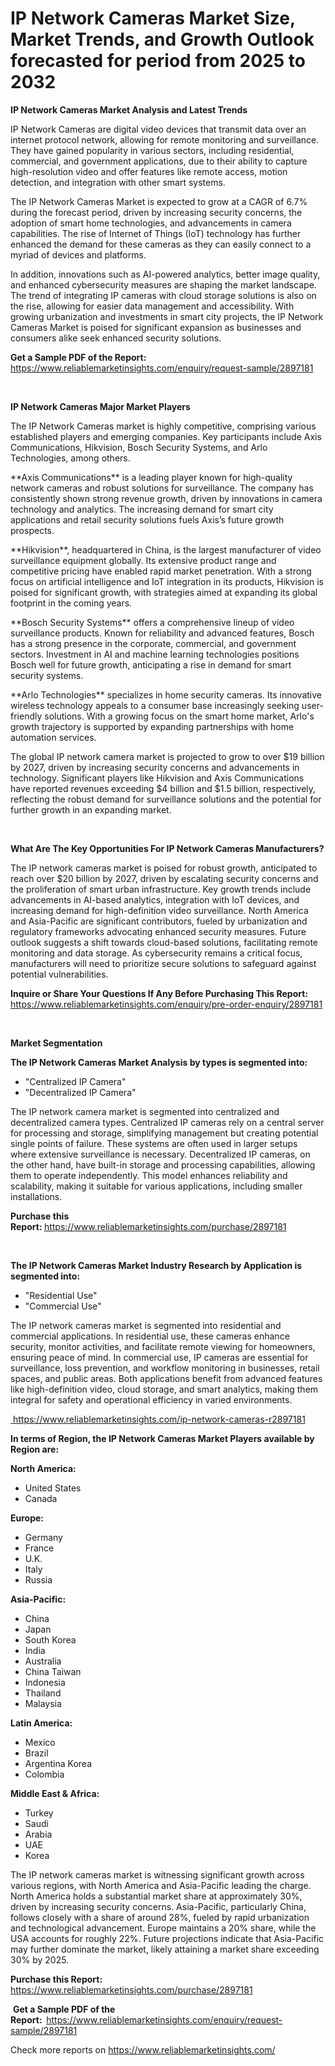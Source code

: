 <p><h1>IP Network Cameras Market Size, Market Trends, and Growth Outlook forecasted for period from 2025 to 2032</h1></p><p><strong>IP Network Cameras Market Analysis and Latest Trends</strong></p>
<p><p>IP Network Cameras are digital video devices that transmit data over an internet protocol network, allowing for remote monitoring and surveillance. They have gained popularity in various sectors, including residential, commercial, and government applications, due to their ability to capture high-resolution video and offer features like remote access, motion detection, and integration with other smart systems. </p><p>The IP Network Cameras Market is expected to grow at a CAGR of 6.7% during the forecast period, driven by increasing security concerns, the adoption of smart home technologies, and advancements in camera capabilities. The rise of Internet of Things (IoT) technology has further enhanced the demand for these cameras as they can easily connect to a myriad of devices and platforms. </p><p>In addition, innovations such as AI-powered analytics, better image quality, and enhanced cybersecurity measures are shaping the market landscape. The trend of integrating IP cameras with cloud storage solutions is also on the rise, allowing for easier data management and accessibility. With growing urbanization and investments in smart city projects, the IP Network Cameras Market is poised for significant expansion as businesses and consumers alike seek enhanced security solutions.</p></p>
<p><strong>Get a Sample PDF of the Report:&nbsp;</strong> <a href="https://www.reliablemarketinsights.com/enquiry/request-sample/2897181?utm_campaign=2938&utm_medium=2&utm_source=Github&utm_content=ia&utm_term=15032025&utm_id=ip-network-cameras">https://www.reliablemarketinsights.com/enquiry/request-sample/2897181</a></p>
<p>&nbsp;</p>
<p><strong>IP Network Cameras Major Market Players</strong></p>
<p><p>The IP Network Cameras market is highly competitive, comprising various established players and emerging companies. Key participants include Axis Communications, Hikvision, Bosch Security Systems, and Arlo Technologies, among others.</p><p>**Axis Communications** is a leading player known for high-quality network cameras and robust solutions for surveillance. The company has consistently shown strong revenue growth, driven by innovations in camera technology and analytics. The increasing demand for smart city applications and retail security solutions fuels Axis’s future growth prospects.</p><p>**Hikvision**, headquartered in China, is the largest manufacturer of video surveillance equipment globally. Its extensive product range and competitive pricing have enabled rapid market penetration. With a strong focus on artificial intelligence and IoT integration in its products, Hikvision is poised for significant growth, with strategies aimed at expanding its global footprint in the coming years.</p><p>**Bosch Security Systems** offers a comprehensive lineup of video surveillance products. Known for reliability and advanced features, Bosch has a strong presence in the corporate, commercial, and government sectors. Investment in AI and machine learning technologies positions Bosch well for future growth, anticipating a rise in demand for smart security systems.</p><p>**Arlo Technologies** specializes in home security cameras. Its innovative wireless technology appeals to a consumer base increasingly seeking user-friendly solutions. With a growing focus on the smart home market, Arlo's growth trajectory is supported by expanding partnerships with home automation services.</p><p>The global IP network camera market is projected to grow to over $19 billion by 2027, driven by increasing security concerns and advancements in technology. Significant players like Hikvision and Axis Communications have reported revenues exceeding $4 billion and $1.5 billion, respectively, reflecting the robust demand for surveillance solutions and the potential for further growth in an expanding market.</p></p>
<p>&nbsp;</p>
<p><strong>What Are The Key Opportunities For IP Network Cameras Manufacturers?</strong></p>
<p><p>The IP network cameras market is poised for robust growth, anticipated to reach over $20 billion by 2027, driven by escalating security concerns and the proliferation of smart urban infrastructure. Key growth trends include advancements in AI-based analytics, integration with IoT devices, and increasing demand for high-definition video surveillance. North America and Asia-Pacific are significant contributors, fueled by urbanization and regulatory frameworks advocating enhanced security measures. Future outlook suggests a shift towards cloud-based solutions, facilitating remote monitoring and data storage. As cybersecurity remains a critical focus, manufacturers will need to prioritize secure solutions to safeguard against potential vulnerabilities.</p></p>
<p><strong>Inquire or Share Your Questions If Any Before Purchasing This Report:</strong> <a href="https://www.reliablemarketinsights.com/enquiry/pre-order-enquiry/2897181?utm_campaign=2938&utm_medium=2&utm_source=Github&utm_content=ia&utm_term=15032025&utm_id=ip-network-cameras">https://www.reliablemarketinsights.com/enquiry/pre-order-enquiry/2897181</a></p>
<p>&nbsp;</p>
<p><strong>Market Segmentation</strong></p>
<p><strong>The IP Network Cameras Market Analysis by types is segmented into:</strong></p>
<p><ul><li>"Centralized IP Camera"</li><li>"Decentralized IP Camera"</li></ul></p>
<p><p>The IP network camera market is segmented into centralized and decentralized camera types. Centralized IP cameras rely on a central server for processing and storage, simplifying management but creating potential single points of failure. These systems are often used in larger setups where extensive surveillance is necessary. Decentralized IP cameras, on the other hand, have built-in storage and processing capabilities, allowing them to operate independently. This model enhances reliability and scalability, making it suitable for various applications, including smaller installations.</p></p>
<p><strong>Purchase this Report:&nbsp;</strong><a href="https://www.reliablemarketinsights.com/purchase/2897181?utm_campaign=2938&utm_medium=2&utm_source=Github&utm_content=ia&utm_term=15032025&utm_id=ip-network-cameras">https://www.reliablemarketinsights.com/purchase/2897181</a></p>
<p>&nbsp;</p>
<p><strong>The IP Network Cameras Market Industry Research by Application is segmented into:</strong></p>
<p><ul><li>"Residential Use"</li><li>"Commercial Use"</li></ul></p>
<p><p>The IP network cameras market is segmented into residential and commercial applications. In residential use, these cameras enhance security, monitor activities, and facilitate remote viewing for homeowners, ensuring peace of mind. In commercial use, IP cameras are essential for surveillance, loss prevention, and workflow monitoring in businesses, retail spaces, and public areas. Both applications benefit from advanced features like high-definition video, cloud storage, and smart analytics, making them integral for safety and operational efficiency in varied environments.</p></p>
<p><a href="https://www.reliablemarketinsights.com/ip-network-cameras-r2897181?utm_campaign=2938&utm_medium=2&utm_source=Github&utm_content=ia&utm_term=15032025&utm_id=ip-network-cameras">&nbsp;https://www.reliablemarketinsights.com/ip-network-cameras-r2897181</a></p>
<p><strong>In terms of Region, the IP Network Cameras Market Players available by Region are:</strong></p>
<p>
    <p> <strong> North America: </strong>
        <ul>
            <li>United States</li>
            <li>Canada</li>
        </ul>
        </p> 
    <p> <strong> Europe: </strong>
        <ul>
            <li>Germany</li>
            <li>France</li>
            <li>U.K.</li>
            <li>Italy</li>
            <li>Russia</li>
        </ul>
        </p> 
    <p> <strong> Asia-Pacific: </strong>
        <ul>
            <li>China</li>
            <li>Japan</li>
            <li>South Korea</li>
            <li>India</li>
            <li>Australia</li>
            <li>China Taiwan</li>
            <li>Indonesia</li>
            <li>Thailand</li>
            <li>Malaysia</li>
        </ul>
        </p> 
    <p> <strong> Latin America: </strong>
        <ul>
            <li>Mexico</li>
            <li>Brazil</li>
            <li>Argentina Korea</li>
            <li>Colombia</li>
        </ul>
        </p> 
    <p> <strong> Middle East & Africa: </strong>
        <ul>
            <li>Turkey</li>
            <li>Saudi</li>
            <li>Arabia</li>
            <li>UAE</li>
            <li>Korea</li>
        </ul>
    </p>
    </p>
<p><p>The IP network cameras market is witnessing significant growth across various regions, with North America and Asia-Pacific leading the charge. North America holds a substantial market share at approximately 30%, driven by increasing security concerns. Asia-Pacific, particularly China, follows closely with a share of around 28%, fueled by rapid urbanization and technological advancement. Europe maintains a 20% share, while the USA accounts for roughly 22%. Future projections indicate that Asia-Pacific may further dominate the market, likely attaining a market share exceeding 30% by 2025.</p></p>
<p><strong>Purchase this Report: </strong><a href="https://www.reliablemarketinsights.com/purchase/2897181?utm_campaign=2938&utm_medium=2&utm_source=Github&utm_content=ia&utm_term=15032025&utm_id=ip-network-cameras">https://www.reliablemarketinsights.com/purchase/2897181</a></p>
<p>&nbsp;<strong>Get a Sample PDF of the Report:&nbsp;&nbsp;</strong><a href="https://www.reliablemarketinsights.com/enquiry/request-sample/2897181?utm_campaign=2938&utm_medium=2&utm_source=Github&utm_content=ia&utm_term=15032025&utm_id=ip-network-cameras">https://www.reliablemarketinsights.com/enquiry/request-sample/2897181</a></p>
<p><strong></strong></p>
<p>Check more reports on <a href="https://www.reliablemarketinsights.com/?utm_campaign=2938&utm_medium=2&utm_source=Github&utm_content=ia&utm_term=15032025&utm_id=ip-network-cameras">https://www.reliablemarketinsights.com/</a></p>